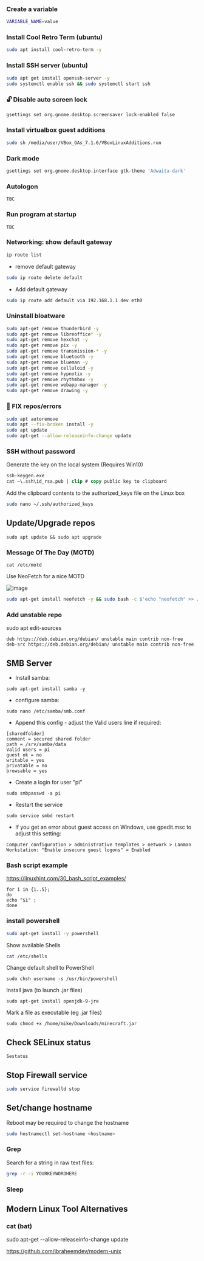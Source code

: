 ### Create a variable
```bash
VARIABLE_NAME=value
```

### Install Cool Retro Term (ubuntu)
```bash
sudo apt install cool-retro-term -y
```

### Install SSH server (ubuntu)
```bash
sudo apt get install openssh-server -y
sudo systemctl enable ssh && sudo systemctl start ssh
```

### 🔓 Disable auto screen lock
```bash
gsettings set org.gnome.desktop.screensaver lock-enabled false
```

### Install virtualbox guest additions
```bash
sudo sh /media/user/VBox_GAs_7.1.6/VBoxLinuxAdditions.run
```

### Dark mode
```bash
gsettings set org.gnome.desktop.interface gtk-theme 'Adwaita-dark'
```

### Autologon
```
TBC
```

### Run program at startup
```
TBC
```

### Networking: show default gateway
```bash
ip route list
```

- remove default gateway
```bash
sudo ip route delete default
```

- Add default gateway
```bash
sudo ip route add default via 192.168.1.1 dev eth0
```

### Uninstall bloatware
```bash
sudo apt-get remove thunderbird -y
sudo apt-get remove libreoffice* -y
sudo apt-get remove hexchat -y
sudo apt-get remove pix -y
sudo apt-get remove transmission-* -y
sudo apt-get remove bluetooth -y
sudo apt-get remove blueman -y
sudo apt-get remove celluloid -y
sudo apt-get remove hypnotix -y
sudo apt-get remove rhythmbox -y
sudo apt-get remove webapp-manager -y
sudo apt-get remove drawing -y
```

### 🔨 FIX repos/errors

```bash
sudo apt autoremove
sudo apt --fix-broken install -y
sudo apt update
sudo apt-get --allow-releaseinfo-change update
```

### SSH without password

Generate the key on the local system (Requires Win10)

```ps
ssh-keygen.exe
cat ~\.ssh\id_rsa.pub | clip # copy public key to clipboard
```

Add the clipboard contents to the authorized_keys file on the Linux box 

```bash
sudo nano ~/.ssh/authorized_keys
```


## Update/Upgrade repos
```console
sudo apt update && sudo apt upgrade
```

### Message Of The Day (MOTD)

````cat /etc/motd````

Use NeoFetch for a nice MOTD

![image](https://github.com/user-attachments/assets/3ba26c92-086e-49cc-9788-510b7e1a1101)


```bash
sudo apt-get install neofetch -y && sudo bash -c $'echo "neofetch" >> /etc/profile.d/mymotd.sh && chmod +x /etc/profile.d/mymotd.sh'
```

### Add unstable repo

sudo apt edit-sources
````
deb https://deb.debian.org/debian/ unstable main contrib non-free
deb-src https://deb.debian.org/debian/ unstable main contrib non-free
````

## SMB Server
- Install samba:
```console
sudo apt-get install samba -y
```
- configure samba:
```console
sudo nano /etc/samba/smb.conf
```
- Append this config - adjust the Valid users line if required:

````
[sharedfolder]
comment = secured shared folder
path = /srv/samba/data
Valid users = pi
guest ok = no
writable = yes
privatable = no
browsable = yes
````

- Create a login for user "pi"
```console
sudo smbpasswd -a pi
```
- Restart the service
```console
sudo service smbd restart
```

- If you get an error about guest access on Windows, use gpedit.msc to adjust this setting:

```
Computer configuration > administrative templates > network > Lanman Workstation: "Enable insecure guest logons" = Enabled
```


### Bash script example

https://linuxhint.com/30_bash_script_examples/

````console
for i in {1..5};
do
echo "$i" ;
done
````

### install powershell

```bash
sudo apt-get install -y powershell 
```

Show available Shells 

```bash
cat /etc/shells 
```

Change default shell to PowerShell 
```console
sudo chsh username -s /usr/bin/powershell 
```
 
 Install java (to launch .jar files) 
```console
sudo apt-get install openjdk-9-jre 
```

Mark a file as executable (eg .jar files) 
```console
sudo chmod +x /home/mike/Downloads/minecraft.jar 
```

## Check SELinux status 
```console
Sestatus 
```

## Stop Firewall service 
```bash
sudo service firewalld stop 
```
 
## Set/change hostname 

Reboot may be required to change the hostname 

```bash
sudo hostnamectl set-hostname <hostname> 
```
	
### Grep 

Search for a string in raw text files:  
```bash
grep -r -i YOURKEYWORDHERE
```
        
### Sleep

## Modern Linux Tool Alternatives 

### cat (bat)
sudo apt-get --allow-releaseinfo-change update

https://github.com/ibraheemdev/modern-unix
